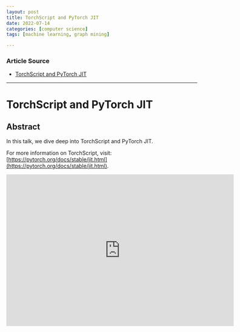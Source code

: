 ```yaml
---
layout: post
title: TorchScript and PyTorch JIT
date: 2022-07-14
categories: [computer science]
tags: [machine learning, graph mining]

---
```


### Article Source

* [TorchScript and PyTorch JIT](https://www.youtube.com/watch?v=2awmrMRf0dA)


---

# TorchScript and PyTorch JIT


## Abstract

In this talk, we dive deep into TorchScript and PyTorch JIT.

For more information on TorchScript, visit: [https://pytorch.org/docs/stable/jit.html](https://pytorch.org/docs/stable/jit.html).

<iframe width="600" height="400" src="https://www.youtube.com/embed/2awmrMRf0dA" title="YouTube video player" frameborder="0" allow="accelerometer; autoplay; clipboard-write; encrypted-media; gyroscope; picture-in-picture" allowfullscreen></iframe>